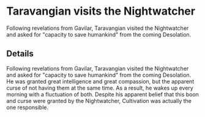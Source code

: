 # Taravangian visits the Nightwatcher
Following revelations from Gavilar, Taravangian visited the Nightwatcher and asked for "capacity to save humankind" from the coming Desolation.

## Details
Following revelations from Gavilar, Taravangian visited the Nightwatcher and asked for "capacity to save humankind" from the coming Desolation. He was granted great intelligence and great compassion, but the apparent curse of not having them at the same time. As a result, he wakes up every morning with a fluctuation of both. Despite his apparent belief that this boon and curse were granted by the Nightwatcher, Cultivation was actually the one responsible.

